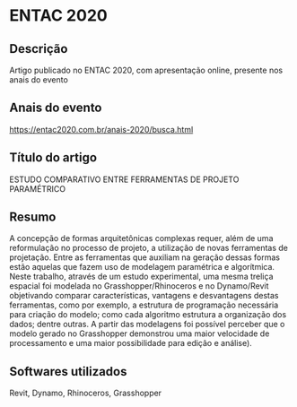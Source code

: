 # ENTAC 2020

## Descrição
Artigo publicado no ENTAC 2020, com apresentação online, presente nos anais do evento

## Anais do evento
https://entac2020.com.br/anais-2020/busca.html

## Título do artigo

ESTUDO COMPARATIVO ENTRE FERRAMENTAS DE PROJETO PARAMÉTRICO

## Resumo

A concepção de formas arquitetônicas complexas requer, além de uma reformulação no processo de projeto, a utilização de novas ferramentas de projetação. Entre as ferramentas que auxiliam na geração dessas formas estão aquelas que fazem uso de modelagem paramétrica e algorítmica. Neste trabalho, através de um estudo experimental, uma mesma treliça espacial foi modelada no Grasshopper/Rhinoceros e no Dynamo/Revit objetivando comparar características, vantagens e desvantagens destas ferramentas, como por exemplo, a estrutura de programação necessária para criação do modelo; como cada algoritmo estrutura a organização dos dados; dentre outras. A partir das modelagens foi possível perceber que o modelo gerado no Grasshopper demonstrou uma maior velocidade de processamento e uma maior possibilidade para edição e análise).

## Softwares utilizados

Revit, Dynamo, Rhinoceros, Grasshopper

